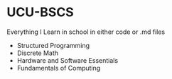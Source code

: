 # UCU-BSCS
Everything I Learn in school in either code or .md files


- Structured Programming 
- Discrete Math
- Hardware and Software Essentials
- Fundamentals of Computing 